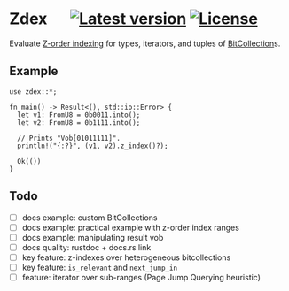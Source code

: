 # Zdex &emsp; [![Latest version]][crates.io] [![License]][crates.io]

[Latest version]: https://img.shields.io/crates/v/zdex.svg
[crates.io]: https://crates.io/crates/zdex
[License]: https://img.shields.io/crates/l/zdex.svg

Evaluate [Z-order indexing](https://aws.amazon.com/blogs/database/z-order-indexing-for-multifaceted-queries-in-amazon-dynamodb-part-1/) for types, iterators, and tuples of [BitCollection](https://crates.io/crates/bit_collection)s.

## Example

```
use zdex::*;

fn main() -> Result<(), std::io::Error> {
  let v1: FromU8 = 0b0011.into();
  let v2: FromU8 = 0b1111.into();

  // Prints "Vob[01011111]".
  println!("{:?}", (v1, v2).z_index()?);

  Ok(())
}
```

## Todo

- [ ] docs example: custom BitCollections
- [ ] docs example: practical example with z-order index ranges
- [ ] docs example: manipulating result vob
- [ ] docs quality: rustdoc + docs.rs link
- [ ] key feature: z-indexes over heterogeneous bitcollections
- [ ] key feature: `is_relevant` and `next_jump_in`
- [ ] feature: iterator over sub-ranges (Page Jump Querying heuristic)
